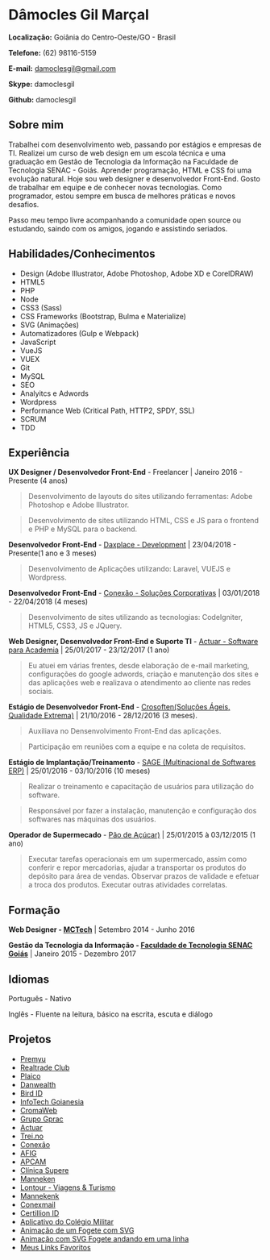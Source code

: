# Dâmocles Gil Marçal

**Localização:** Goiânia do Centro-Oeste/GO - Brasil

**Telefone:** (62) 98116-5159

**E-mail:** damoclesgil@gmail.com

**Skype:** damoclesgil

**Github:** damoclesgil

## Sobre mim

Trabalhei com  desenvolvimento web, passando por estágios e empresas de TI. Realizei um curso de web design em um escola técnica e uma graduação em Gestão de Tecnologia da Informação na Faculdade de Tecnologia SENAC - Goiás. Aprender programação, HTML e CSS foi uma evolução natural. Hoje sou web designer e desenvolvedor Front-End. Gosto de trabalhar em equipe e de conhecer novas tecnologias. Como programador, estou sempre em busca de melhores práticas e novos desafios.

Passo meu tempo livre acompanhando a comunidade open source ou estudando, saindo com os amigos, jogando e assistindo seriados.

## Habilidades/Conhecimentos

- Design (Adobe Illustrator, Adobe Photoshop, Adobe XD e CorelDRAW)
- HTML5
- PHP
- Node
- CSS3 (Sass)
- CSS Frameworks (Bootstrap, Bulma e Materialize)
- SVG (Animações)
- Automatizadores (Gulp e Webpack)
- JavaScript
- VueJS
- VUEX
- Git
- MySQL
- SEO
- Analyitcs e Adwords
- Wordpress
- Performance Web (Critical Path, HTTP2, SPDY, SSL)
- SCRUM
- TDD

## Experiência

**UX Designer / Desenvolvedor Front-End** - Freelancer | Janeiro 2016 - Presente (4 anos)

> Desenvolvimento de layouts do sites utilizando ferramentas: Adobe Photoshop e Adobe Illustrator.

> Desenvolvimento de sites utilizando HTML, CSS e JS para o frontend e PHP e MySQL para o backend.

**Desenvolvedor Front-End** - [Daxplace - Development](https://daxplace.com/) | 23/04/2018 - Presente(1 ano e 3 meses)

> Desenvolvimento de Aplicações utilizando: Laravel, VUEJS e Wordpress.

**Desenvolvedor Front-End** - [Conexão - Soluções Corporativas](http://conexaoproweb.com.br/site/) | 03/01/2018 - 22/04/2018 (4 meses)

> Desenvolvimento de sites utilizando as tecnologias: CodeIgniter, HTML5, CSS3, JS e JQuery.

**Web Designer, Desenvolvedor Front-End e Suporte TI** - [Actuar - Software para Academia](https://actuar.com) | 25/01/2017 - 23/12/2017 (1 ano)

> Eu atuei em várias frentes, desde elaboração de e-mail marketing, configurações do google adwords, criação e manutenção dos sites e das aplicações web e realizava o atendimento ao cliente nas redes sociais.

**Estágio de Desenvolvedor Front-End** - [Crosoften(Soluções Ágeis, Qualidade Extrema)](https://crosoften.com/) | 21/10/2016 - 28/12/2016 (3 meses).

> Auxiliava no Densenvolvimento Front-End das aplicações.

> Participação em reuniões com a equipe e na coleta de requisitos.

**Estágio de Implantação/Treinamento** - [SAGE (Multinacional de Softwares ERP)](http://www.sage.com/) | 25/01/2016 - 03/10/2016 (10 meses)

> Realizar o treinamento e capacitação de usuários para utilização do software.

> Responsável por fazer a instalação, manutenção e configuração dos softwares nas máquinas dos usuários.

**Operador de Supermecado** - [Pão de Açúcar)](https://www.paodeacucar.com/) | 25/01/2015 à 03/12/2015 (1 ano)

> Executar tarefas operacionais em um supermercado, assim como conferir e repor mercadorias, ajudar a transportar os produtos do depósito para área de vendas. Observar prazos de validade e efetuar a troca dos produtos. Executar outras atividades correlatas.

## Formação

**Web Designer - [MCTech](http://mctechgoiania.com.br/)** | Setembro 2014 - Junho 2016

**Gestão da Tecnologia da Informação - [Faculdade de Tecnologia SENAC Goiás](https://www.go.senac.br/portal/)** | Janeiro 2015 - Dezembro 2017

## Idiomas

Português - Nativo

Inglês - Fluente na leitura, básico na escrita, escuta e diálogo

## Projetos

- [Premyu](https://premyu.com/) 
- [Realtrade Club](http://realtradeclub.com/dev)
- [Plaico](https://plaico.com/)
- [Danwealth](https://danwealth.com/dev/)
- [Bird ID](https://www.birdid.com.br)
- [InfoTech Goianesia](https://infotechgoianesia.com.br)
- [CromaWeb](https://cromaweb.com.br/)
- [Grupo Gprac](https://grupogprac.com.br/)
- [Actuar](https://actuar.com)
- [Trei.no](http://trei.no/)
- [Conexão](https://conexaopro.com.br/site/)
- [AFIG](https://afig.actuar.com/)
- [APCAM](https://apcam.org.br/home)
- [Clínica Supere](http://supereador.com.br/Home)
- [Manneken](http://mannekentravel.com/)
- [Lontour - Viagens & Turismo](http://www.lontourviagens.com.br/)
- [Mannekenk](http://mannekentravel.com.br/)
- [Conexmail](http://conexmail.com.br/)
- [Certillion ID](https://certillionid.com/)
- [Aplicativo do Colégio Militar](https://play.google.com/store/apps/details?id=io.fpm)
- [Animação de um Fogete com SVG](https://codepen.io/damoclesgil/full/eGWrdq/)
- [Animação com SVG Fogete andando em uma linha](https://codepen.io/damoclesgil/full/Nadazg/)
- [Meus Links Favoritos](https://github.com/damoclesgil/favorites-links)
